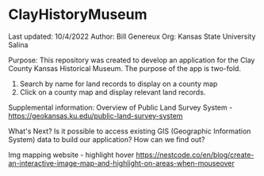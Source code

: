 # ClayHistoryMuseum

Last updated: 10/4/2022
Author: Bill Genereux
Org: Kansas State University Salina

Purpose: 
This repository was created to develop an application for the Clay County Kansas Historical Museum. The purpose of the app is two-fold.
1) Search by name for land records to display on a county map
2) Click on a county map and display relevant land records.


Supplemental information:
Overview of Public Land Survey System - https://geokansas.ku.edu/public-land-survey-system

What's Next? 
Is it possible to access existing GIS (Geographic Information System) data to build our application? How can we find out?

Img mapping website - highlight hover
https://nestcode.co/en/blog/create-an-interactive-image-map-and-highlight-on-areas-when-mouseover
